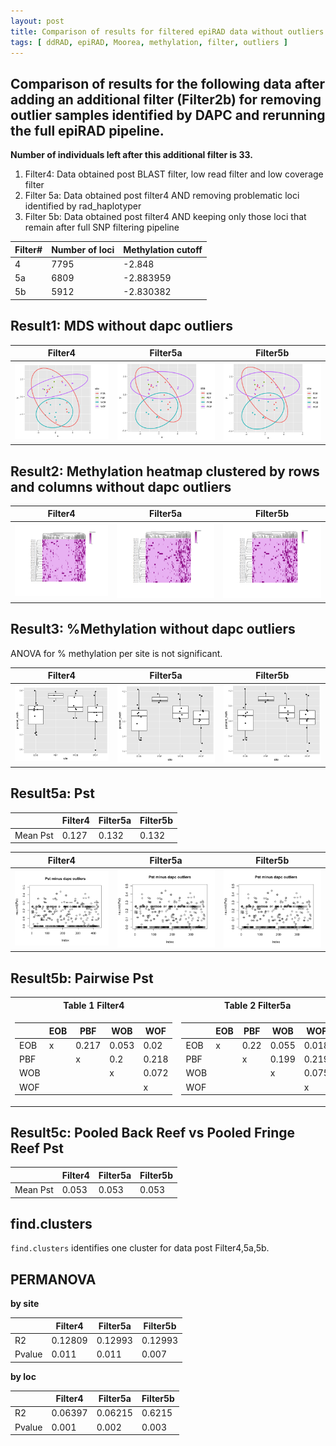 ```yaml
---
layout: post
title: Comparison of results for filtered epiRAD data without outliers identified by DAPC  
tags: [ ddRAD, epiRAD, Moorea, methylation, filter, outliers ]
---
```


## Comparison of results for the following data after adding an additional filter (Filter2b) for removing **outlier samples identified by DAPC** and rerunning the full epiRAD pipeline. 
**Number of individuals left after this additional filter is 33.**

1. Filter4: Data obtained post BLAST filter, low read filter and low coverage filter 
2. Filter 5a: Data obtained post filter4 AND removing problematic loci identified by rad_haplotyper 
3. Filter 5b: Data obtained post filter4 AND keeping only those loci that remain after full SNP filtering pipeline

| Filter#  | Number of loci| Methylation cutoff |
|----------|-------------|----------------------|
| 4        |  7795       | -2.848               |
| 5a       |  6809       |  -2.883959           |
| 5b       |  5912       |   -2.830382          |

## Result1: MDS without dapc outliers

Filter4             |  Filter5a                       | Filter5b
:-------------------------:|:-------------------------:|:------:
![](https://github.com/tejashree1modak/TM_Putnam_Lab_Notebook/blob/master/images/epiRAD_analysis_out/post_fil2b/Filter4_mds2.png)  |  ![](https://github.com/tejashree1modak/TM_Putnam_Lab_Notebook/blob/master/images/epiRAD_analysis_out/post_fil2b/Filter5a_mds2.png) | ![](https://github.com/tejashree1modak/TM_Putnam_Lab_Notebook/blob/master/images/epiRAD_analysis_out/post_fil2b/Filter5b_mds2.png)

## Result2: Methylation heatmap clustered by rows and columns without dapc outliers

Filter4             |  Filter5a                       | Filter5b
:-------------------------:|:-------------------------:|:------:
![](https://github.com/tejashree1modak/TM_Putnam_Lab_Notebook/blob/master/images/epiRAD_analysis_out/post_fil2b/Filter4_MethylHeatMap.png)  |  ![](https://github.com/tejashree1modak/TM_Putnam_Lab_Notebook/blob/master/images/epiRAD_analysis_out/post_fil2b/Filter5a_MethylHeatMap.png) | ![](https://github.com/tejashree1modak/TM_Putnam_Lab_Notebook/blob/master/images/epiRAD_analysis_out/post_fil2b/Filter5b_MethylHeatMap.png)

## Result3: %Methylation without dapc outliers
ANOVA for % methylation per site is not significant.

Filter4             |  Filter5a                       | Filter5b
:-------------------------:|:-------------------------:|:------:
![](https://github.com/tejashree1modak/TM_Putnam_Lab_Notebook/blob/master/images/epiRAD_analysis_out/post_fil2b/Filter4_percnt_CpGmethyln_bysite.png)  |  ![](https://github.com/tejashree1modak/TM_Putnam_Lab_Notebook/blob/master/images/epiRAD_analysis_out/post_fil2b/Filter5a_percnt_CpGmethyln_bysite.png) | ![](https://github.com/tejashree1modak/TM_Putnam_Lab_Notebook/blob/master/images/epiRAD_analysis_out/post_fil2b/Filter5b_percnt_CpGmethyln_bysite.png)

## Result5a: Pst 

|         | Filter4    | Filter5a | Filter5b  |
|---------|------------|----------|-----------|
Mean Pst| 0.127| 0.132|0.132|

Filter4             |  Filter5a                       | Filter5b
:-------------------------:|:-------------------------:|:----------:
![](https://github.com/tejashree1modak/TM_Putnam_Lab_Notebook/blob/master/images/epiRAD_analysis_out/post_fil2b/Filter4_Pst.png)  |  ![](https://github.com/tejashree1modak/TM_Putnam_Lab_Notebook/blob/master/images/epiRAD_analysis_out/post_fil2b/Filter5a_Pst.png) | ![](https://github.com/tejashree1modak/TM_Putnam_Lab_Notebook/blob/master/images/epiRAD_analysis_out/post_fil2b/Filter5b_Pst.png)

## Result5b: Pairwise Pst 

<table>
<tr><th>Table 1 Filter4</th><th>Table 2 Filter5a</th><th>Table3 Filter5b</th></tr>
<tr><td>

|     | EOB | PBF   | WOB   | WOF   |
|-----|-----|-------|-------|-------|
| EOB | x   | 0.217 | 0.053 | 0.02  |
| PBF |     | x     | 0.2 | 0.218 |
| WOB |     |       | x     | 0.072 |
| WOF |     |       |       | x     |

</td><td>

|     | EOB | PBF   | WOB   | WOF   |
|-----|-----|-------|-------|-------|
| EOB | x   | 0.22 | 0.055 | 0.018 |
| PBF |     | x     | 0.199 | 0.219 |
| WOB |     |       | x     | 0.075 |
| WOF |     |       |       | x     |

</td><td>

|     | EOB | PBF   | WOB   | WOF   |
|-----|-----|-------|-------|-------|
| EOB | x   | 0.22 | 0.055 | 0.018 |
| PBF |     | x     | 0.199 | 0.219 |
| WOB |     |       | x     | 0.075 |
| WOF |     |       |       | x     |

</td></tr> </table>

## Result5c: Pooled Back Reef vs Pooled Fringe Reef Pst

|         | Filter4    | Filter5a | Filter5b  |
|---------|------------|----------|-----------|
Mean Pst|0.053 | 0.053|0.053|


## find.clusters 

`find.clusters` identifies one cluster for data post Filter4,5a,5b.

## PERMANOVA

**by site**

|         | Filter4    | Filter5a | Filter5b  |
|---------|------------|----------|-----------|
R2|0.12809 | 0.12993|0.12993|
Pvalue|0.011 | 0.011|0.007|


**by loc**

|         | Filter4    | Filter5a | Filter5b  |
|---------|------------|----------|-----------|
R2|0.06397 | 0.06215|0.6215|
Pvalue|0.001 | 0.002|0.003|
